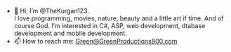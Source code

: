 - 👋 Hi, I’m @TheKurgan123.  
I love programming, movies, nature, beauty and a little art if time.  And of course God.
I’m interested in C#, ASP, web development, dtabase development and mobile development.
- 📫 How to reach me:  Green@GreenProductions800.com

<!---
TheKurgan123/TheKurgan123 is a ✨ special ✨ repository because its `README.md` (this file) appears on your GitHub profile.
You can click the Preview link to take a look at your changes.
--->
